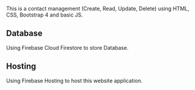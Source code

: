 This is a contact management (Create, Read, Update, Delete) using HTML, CSS, Bootstrap 4 and basic JS.

## Database
Using Firebase Cloud Firestore to store Database.

## Hosting
Using Firebase Hosting to host this website application.
